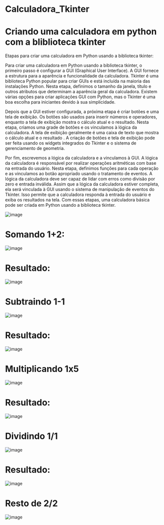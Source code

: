# Calculadora_Tkinter
# Criando uma calculadora em python com a bliblioteca tkinter
Etapas para criar uma calculadora em Python usando a biblioteca tkinter:

Para criar uma calculadora em Python usando a biblioteca tkinter, o primeiro passo é configurar a GUI (Graphical User Interface). 
A GUI fornece a estrutura para a aparência e funcionalidade da calculadora. Tkinter é uma biblioteca Python popular para criar GUIs e está incluída na maioria das instalações Python.
Nesta etapa, definimos o tamanho da janela, título e outros atributos que determinam a aparência geral da calculadora. Existem várias opções para criar aplicações GUI com Python, mas o Tkinter é uma boa escolha para iniciantes devido à sua simplicidade.

Depois que a GUI estiver configurada, a próxima etapa é criar botões e uma tela de exibição. Os botões são usados para inserir números e operadores, enquanto a tela de exibição mostra o cálculo atual e o resultado. Nesta etapa, criamos uma grade de botões e os vinculamos à lógica da calculadora. A tela de exibição geralmente é uma caixa de texto que mostra o cálculo atual e o resultado . A criação de botões e tela de exibição pode ser feita usando os widgets integrados do Tkinter e o sistema de gerenciamento de geometria.

Por fim, escrevemos a lógica da calculadora e a vinculamos à GUI. A lógica da calculadora é responsável por realizar operações aritméticas com base na entrada do usuário. Nesta etapa, definimos funções para cada operação e as vinculamos ao botão apropriado usando o tratamento de eventos. 
A lógica da calculadora deve ser capaz de lidar com erros como divisão por zero e entrada inválida. Assim que a lógica da calculadora estiver completa, ela será vinculada à GUI usando o sistema de manipulação de eventos do Tkinter. Isso permite que a calculadora responda à entrada do usuário e exiba os resultados na tela. Com essas etapas, uma calculadora básica pode ser criada em Python usando a biblioteca tkinter.

![image](https://user-images.githubusercontent.com/82953125/235244500-ec0bf54b-5dfd-47c2-8610-b9d3158af123.png)

# Somando 1+2:
![image](https://user-images.githubusercontent.com/82953125/235244549-ffd74496-4271-4514-8678-2fd6cd5c7e13.png)

# Resultado:
![image](https://user-images.githubusercontent.com/82953125/235244609-bfff713f-ef37-4163-8421-ed8a4b6d7c36.png)

# Subtraindo 1-1
![image](https://user-images.githubusercontent.com/82953125/235244674-5188b390-0653-4141-9d76-d03a08988c9e.png)

# Resultado:
![image](https://user-images.githubusercontent.com/82953125/235244735-128dfbef-7a81-492f-9782-64c9993df2da.png)

# Multiplicando 1x5
![image](https://user-images.githubusercontent.com/82953125/235244805-d318e7db-e595-431f-9e62-9328784017f7.png)

# Resultado:
![image](https://user-images.githubusercontent.com/82953125/235244834-8d917709-f766-48d9-966c-fede43ff94a7.png)

# Dividindo 1/1
![image](https://user-images.githubusercontent.com/82953125/235244908-6ad76a28-92d0-4179-92d5-8429240da2e6.png)

# Resultado:
![image](https://user-images.githubusercontent.com/82953125/235244981-22dd2623-5d29-4ddd-97f2-bdbeffa73d55.png)

# Resto de 2/2
![image](https://user-images.githubusercontent.com/82953125/235245044-ec86943b-3c5d-4540-9a5c-c2ccf7926be4.png)






